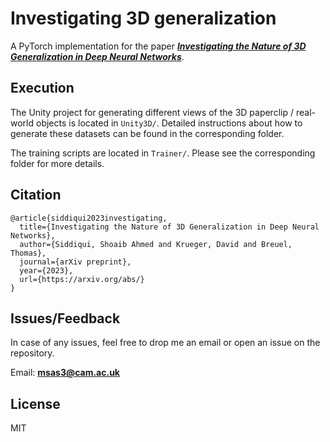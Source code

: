 # Investigating 3D generalization

A PyTorch implementation for the paper [***Investigating the Nature of 3D Generalization in Deep Neural Networks***](https://arxiv.org/abs/).

## Execution

The Unity project for generating different views of the 3D paperclip / real-world objects is located in `Unity3D/`.
Detailed instructions about how to generate these datasets can be found in the corresponding folder.

The training scripts are located in `Trainer/`.
Please see the corresponding folder for more details.

## Citation

```
@article{siddiqui2023investigating,
  title={Investigating the Nature of 3D Generalization in Deep Neural Networks},
  author={Siddiqui, Shoaib Ahmed and Krueger, David and Breuel, Thomas},
  journal={arXiv preprint},
  year={2023},
  url={https://arxiv.org/abs/}
}
```

## Issues/Feedback

In case of any issues, feel free to drop me an email or open an issue on the repository.

Email: **msas3@cam.ac.uk**

## License

MIT
